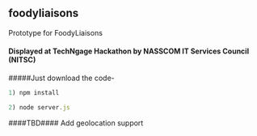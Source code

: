 ## foodyliaisons
Prototype for FoodyLiaisons 

#### Displayed at TechNgage Hackathon by NASSCOM IT Services Council (NITSC)

#####Just download the code-

```Javascript
1) npm install

2) node server.js
```

####TBD####
Add geolocation support 
